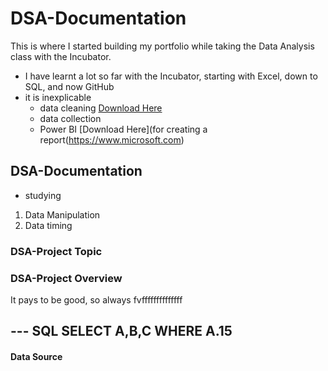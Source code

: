 # DSA-Documentation
This is where I started building my portfolio while taking the Data Analysis class with the Incubator.

- I have learnt a lot so far with the Incubator, starting with Excel, down to SQL, and now GitHub
- it is inexplicable
    - data cleaning [Download Here](https://www.microsoft.com)
    - data collection
    - Power BI [Download Here](for creating a report(https://www.microsoft.com)
      
## DSA-Documentation
- studying
1. Data Manipulation
2. Data timing 

### DSA-Project Topic
### DSA-Project Overview
It pays to be good, so always fvffffffffffffff

--- SQL
SELECT A,B,C
WHERE A.15
---


#### Data Source
